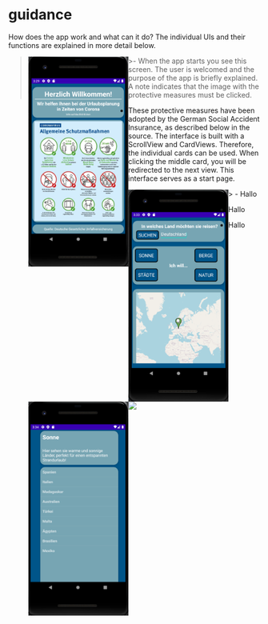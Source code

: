 # guidance

How does the app work and what can it do? 
The individual UIs and their functions are explained in more detail below.


><img align="left" src="MainActivity.PNG" width="200">
>>- When the app starts you see this screen. The user is welcomed and the purpose of the app is briefly explained. A note indicates that the image with the protective measures must be clicked.
- These protective measures have been adopted by the German Social Accident Insurance, as described below in the source. The interface is built with a ScrollView and CardViews. Therefore, the individual cards can be used. When clicking the middle card, you will be redirected to the next view. This interface serves as a start page.


<p>
><img align="left" src="MapFragment.PNG" width="200">
- Hallo



><img align="left" src="DestinationsList.PNG" width="200">
- Hallo



><img align="left" src="CountryDeatils.PNG" width="200">
- Hallo
